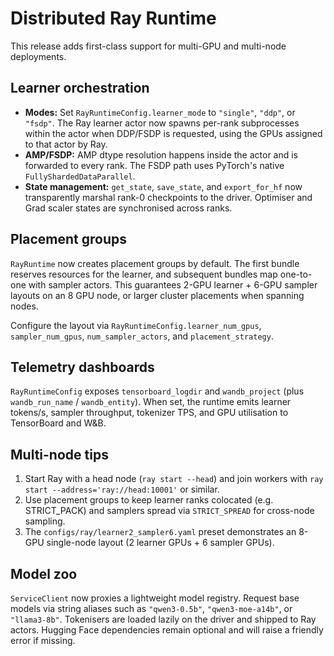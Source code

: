 # Distributed Ray Runtime

This release adds first-class support for multi-GPU and multi-node deployments.

## Learner orchestration

* **Modes:** Set `RayRuntimeConfig.learner_mode` to `"single"`, `"ddp"`, or
  `"fsdp"`. The Ray learner actor now spawns per-rank subprocesses within the
  actor when DDP/FSDP is requested, using the GPUs assigned to that actor by Ray.
* **AMP/FSDP:** AMP dtype resolution happens inside the actor and is forwarded to
  every rank. The FSDP path uses PyTorch's native `FullyShardedDataParallel`.
* **State management:** `get_state`, `save_state`, and `export_for_hf` now
  transparently marshal rank-0 checkpoints to the driver. Optimiser and Grad
  scaler states are synchronised across ranks.

## Placement groups

`RayRuntime` now creates placement groups by default. The first bundle reserves
resources for the learner, and subsequent bundles map one-to-one with sampler
actors. This guarantees 2-GPU learner + 6-GPU sampler layouts on an 8 GPU node,
or larger cluster placements when spanning nodes.

Configure the layout via `RayRuntimeConfig.learner_num_gpus`,
`sampler_num_gpus`, `num_sampler_actors`, and `placement_strategy`.

## Telemetry dashboards

`RayRuntimeConfig` exposes `tensorboard_logdir` and `wandb_project` (plus
`wandb_run_name` / `wandb_entity`). When set, the runtime emits learner tokens/s,
sampler throughput, tokenizer TPS, and GPU utilisation to TensorBoard and W&B.

## Multi-node tips

1. Start Ray with a head node (`ray start --head`) and join workers with
   `ray start --address='ray://head:10001'` or similar.
2. Use placement groups to keep learner ranks colocated (e.g. STRICT_PACK) and
   samplers spread via `STRICT_SPREAD` for cross-node sampling.
3. The `configs/ray/learner2_sampler6.yaml` preset demonstrates an 8-GPU
   single-node layout (2 learner GPUs + 6 sampler GPUs).

## Model zoo

`ServiceClient` now proxies a lightweight model registry. Request base models via
string aliases such as `"qwen3-0.5b"`, `"qwen3-moe-a14b"`, or
`"llama3-8b"`. Tokenisers are loaded lazily on the driver and shipped to Ray
actors. Hugging Face dependencies remain optional and will raise a friendly
error if missing.
